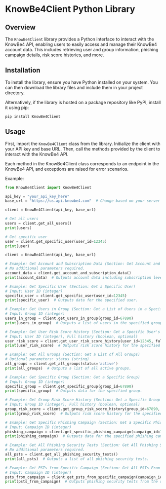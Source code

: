 # KnowBe4Client Python Library

## Overview
The `KnowBe4Client` library provides a Python interface to interact with the KnowBe4 API, enabling users to easily access and manage their KnowBe4 account data. This includes retrieving user and group information, phishing campaign details, risk score histories, and more.

## Installation
To install the library, ensure you have Python installed on your system. You can then download the library files and include them in your project directory.

Alternatively, if the library is hosted on a package repository like PyPI, install it using pip:

`pip install KnowBe4Client`


## Usage
First, import the `KnowBe4Client` class from the library. Initialize the client with your API key and base URL. Then, call the methods provided by the client to interact with the KnowBe4 API.

Each method in the KnowBe4Client class corresponds to an endpoint in the KnowBe4 API, and exceptions are raised for error scenarios.

Example:
```python
from KnowBe4Client import KnowBe4Client

api_key = "your_api_key_here"
base_url = "https://us.api.knowbe4.com"  # Change based on your server location

client = KnowBe4Client(api_key, base_url)

# Get all users
users = client.get_all_users()
print(users)

# Get specific user
user = client.get_specific_user(user_id=12345)
print(user)

client = KnowBe4Client(api_key, base_url)

# Example: Get Account and Subscription Data (Section: Get Account and Subscription Data)
# No additional parameters required.
account_data = client.get_account_and_subscription_data()
print(account_data)  # Outputs account data including subscription level, number of seats, risk score history, etc.

# Example: Get Specific User (Section: Get a Specific User)
# Input: User ID (integer)
specific_user = client.get_specific_user(user_id=12345)
print(specific_user)  # Outputs data for the specified user.

# Example: Get Users in Group (Section: Get a List of Users in a Specific Group)
# Input: Group ID (integer)
users_in_group = client.get_users_in_group(group_id=67890)
print(users_in_group)  # Outputs a list of users in the specified group.

# Example: Get User Risk Score History (Section: Get a Specific User's Risk Score History)
# Input: User ID (integer), Full history (boolean, optional)
user_risk_score = client.get_user_risk_score_history(user_id=12345, full=True)
print(user_risk_score)  # Outputs risk score history for the specified user.

# Example: Get All Groups (Section: Get a List of All Groups)
# Optional parameters: status (string)
all_groups = client.get_all_groups(status='active')
print(all_groups)  # Outputs a list of all active groups.

# Example: Get Specific Group (Section: Get a Specific Group)
# Input: Group ID (integer)
specific_group = client.get_specific_group(group_id=67890)
print(specific_group)  # Outputs data for the specified group.

# Example: Get Group Risk Score History (Section: Get a Specific Group's Risk Score History)
# Input: Group ID (integer), Full history (boolean, optional)
group_risk_score = client.get_group_risk_score_history(group_id=67890, full=True)
print(group_risk_score)  # Outputs risk score history for the specified group.

# Example: Get Specific Phishing Campaign (Section: Get a Specific Phishing Campaign)
# Input: Campaign ID (integer)
phishing_campaign = client.get_specific_phishing_campaign(campaign_id=123)
print(phishing_campaign)  # Outputs data for the specified phishing campaign.

# Example: Get All Phishing Security Tests (Section: Get All Phishing Security Tests)
# No additional parameters required.
all_psts = client.get_all_phishing_security_tests()
print(all_psts)  # Outputs a list of all phishing security tests.

# Example: Get PSTs from Specific Campaign (Section: Get All PSTs From a Specific Campaign)
# Input: Campaign ID (integer)
psts_from_campaign = client.get_psts_from_specific_campaign(campaign_id=123)
print(psts_from_campaign)  # Outputs phishing security tests from the specified campaign.

```


